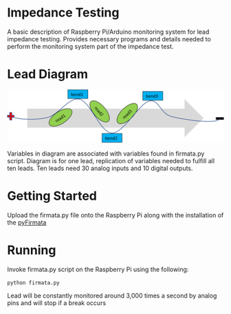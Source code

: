 # Impedance Testing
A basic description of Raspberry Pi/Arduino monitoring system for lead impedance testing. Provides necessary programs and details needed to perform the monitoring system part of the impedance test.

# Lead Diagram
![Flow](https://github.com/lukehami55/impedance/blob/main/leadFlow.png?raw=true)

Variables in diagram are associated with variables found in firmata.py script. Diagram is for one lead, replication of variables needed to fulfill all ten leads. Ten leads need 30 analog inputs and 10 digital outputs.

# Getting Started
Upload the firmata.py file onto the Raspberry Pi along with the installation of the [pyFirmata](https://pypi.org/project/pyFirmata/)

# Running
Invoke firmata.py script on the Raspberry Pi using the following:
```
python firmata.py
```
Lead will be constantly monitored around 3,000 times a second by analog pins and will stop if a break occurs
